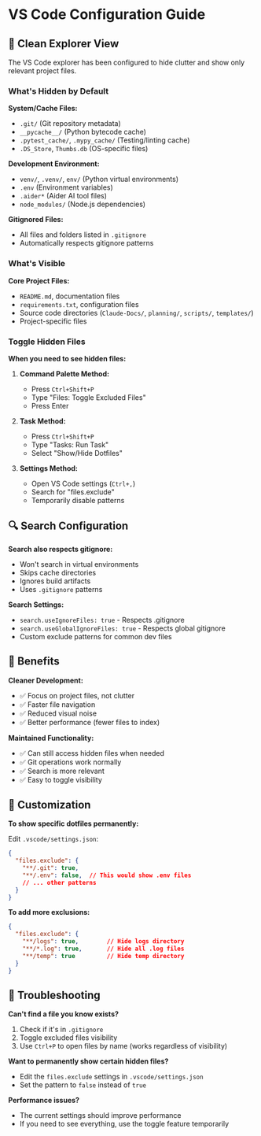 # VS Code Configuration Guide

## 🧹 Clean Explorer View

The VS Code explorer has been configured to hide clutter and show only relevant project files.

### What's Hidden by Default

**System/Cache Files:**
- `.git/` (Git repository metadata)
- `__pycache__/` (Python bytecode cache)
- `.pytest_cache/`, `.mypy_cache/` (Testing/linting cache)
- `.DS_Store`, `Thumbs.db` (OS-specific files)

**Development Environment:**
- `venv/`, `.venv/`, `env/` (Python virtual environments)
- `.env` (Environment variables)
- `.aider*` (Aider AI tool files)
- `node_modules/` (Node.js dependencies)

**Gitignored Files:**
- All files and folders listed in `.gitignore`
- Automatically respects gitignore patterns

### What's Visible

**Core Project Files:**
- `README.md`, documentation files
- `requirements.txt`, configuration files
- Source code directories (`Claude-Docs/`, `planning/`, `scripts/`, `templates/`)
- Project-specific files

### Toggle Hidden Files

**When you need to see hidden files:**

1. **Command Palette Method:**
   - Press `Ctrl+Shift+P`
   - Type "Files: Toggle Excluded Files"
   - Press Enter

2. **Task Method:**
   - Press `Ctrl+Shift+P`
   - Type "Tasks: Run Task"
   - Select "Show/Hide Dotfiles"

3. **Settings Method:**
   - Open VS Code settings (`Ctrl+,`)
   - Search for "files.exclude"
   - Temporarily disable patterns

## 🔍 Search Configuration

**Search also respects gitignore:**
- Won't search in virtual environments
- Skips cache directories
- Ignores build artifacts
- Uses `.gitignore` patterns

**Search Settings:**
- `search.useIgnoreFiles: true` - Respects .gitignore
- `search.useGlobalIgnoreFiles: true` - Respects global gitignore
- Custom exclude patterns for common dev files

## 🎯 Benefits

**Cleaner Development:**
- ✅ Focus on project files, not clutter
- ✅ Faster file navigation
- ✅ Reduced visual noise
- ✅ Better performance (fewer files to index)

**Maintained Functionality:**
- ✅ Can still access hidden files when needed
- ✅ Git operations work normally
- ✅ Search is more relevant
- ✅ Easy to toggle visibility

## 🔧 Customization

**To show specific dotfiles permanently:**

Edit `.vscode/settings.json`:
```json
{
  "files.exclude": {
    "**/.git": true,
    "**/.env": false,  // This would show .env files
    // ... other patterns
  }
}
```

**To add more exclusions:**
```json
{
  "files.exclude": {
    "**/logs": true,        // Hide logs directory
    "**/*.log": true,       // Hide all .log files
    "**/temp": true         // Hide temp directory
  }
}
```

## 🚨 Troubleshooting

**Can't find a file you know exists?**
1. Check if it's in `.gitignore`
2. Toggle excluded files visibility
3. Use `Ctrl+P` to open files by name (works regardless of visibility)

**Want to permanently show certain hidden files?**
- Edit the `files.exclude` settings in `.vscode/settings.json`
- Set the pattern to `false` instead of `true`

**Performance issues?**
- The current settings should improve performance
- If you need to see everything, use the toggle feature temporarily

